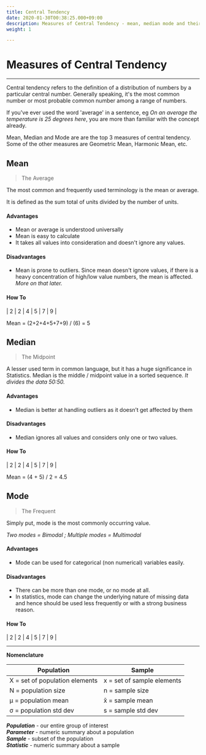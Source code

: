 ```yaml
---
title: Central Tendency
date: 2020-01-30T00:38:25.000+09:00
description: Measures of Central Tendency - mean, median mode and their formula
weight: 1

---
```

# Measures of Central Tendency

***

Central tendency refers to the definition of a distribution of numbers by a particular central number. Generally speaking, it's the most common number or most probable common number among a range of numbers.

If you've ever used the word 'average' in a sentence, eg _On an average the temperature is 25 degrees here_, you are more than familiar with the concept already.

Mean, Median and Mode are are the top 3 measures of central tendency. Some of the other measures are Geometric Mean, Harmonic Mean, etc.

## Mean

> The Average

The most common and frequently used terminology is the mean or average.

It is defined as the sum total of units divided by the number of units.

#### Advantages

* Mean or average is understood universally
* Mean is easy to calculate
* It takes all values into consideration and doesn't ignore any values.

#### Disadvantages

* Mean is prone to outliers. Since mean doesn't ignore values, if there is a heavy concentration of high/low value numbers, the mean is affected. _More on that later._

#### How To

| 2 | 2 | 4 | 5 | 7 | 9 |

Mean = (2+2+4+5+7+9) / (6) = 5

## Median

> The Midpoint

A lesser used term in common language, but it has a huge significance in Statistics. Median is the middle / midpoint value in a sorted sequence. _It divides the data 50:50._

#### Advantages

* Median is better at handling outliers as it doesn’t get affected by them

#### Disadvantages

* Median ignores all values and considers only one or two values.

#### How To

| 2 | 2 | 4 | 5 | 7 | 9 |

Mean = (4 + 5) / 2 = 4.5

## Mode

> The Frequent

Simply put, mode is the most commonly occurring value.

_Two modes = Bimodal ; Multiple modes = Multimodal_

#### Advantages

* Mode can be used for categorical (non numerical) variables easily.

#### Disadvantages

* There can be more than one mode, or no mode at all.
* In statistics, mode can change the underlying nature of missing data and hence should be used less frequently or with a strong business reason.

#### How To

| 2 | 2 | 4 | 5 | 7 | 9 |

***

**Nomenclature**

| Population | Sample |
| --- | --- |
| X = set of population elements | x = set of sample elements |
| N = population size | n = sample size |
| μ = population mean | x̄ = sample mean |
| σ = population std dev | s = sample std dev |

**_Population_** - our entire group of interest  
**_Parameter_** - numeric summary about a population  
**_Sample_** - subset of the population  
**_Statistic_** - numeric summary about a sample